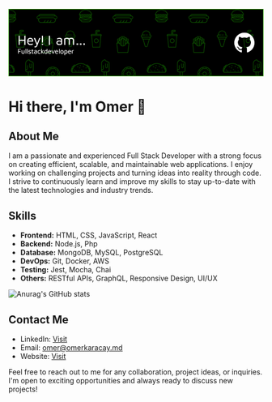 ![Header](./github-header-image.png)


# Hi there, I'm Omer 👋

## About Me
I am a passionate and experienced Full Stack Developer with a strong focus on creating efficient, scalable, and maintainable web applications. I enjoy working on challenging projects and turning ideas into reality through code. I strive to continuously learn and improve my skills to stay up-to-date with the latest technologies and industry trends.

## Skills
- **Frontend:** HTML, CSS, JavaScript, React
- **Backend:** Node.js, Php
- **Database:** MongoDB, MySQL, PostgreSQL
- **DevOps:** Git, Docker, AWS
- **Testing:** Jest, Mocha, Chai
- **Others:** RESTful APIs, GraphQL, Responsive Design, UI/UX


![Anurag's GitHub stats](https://github-readme-stats.vercel.app/api?username=bykuin&show_icons=true&theme=prussian)

## Contact Me
- LinkedIn: [Visit](https://www.linkedin.com/in/omer-karacay)
- Email: omer@omerkaracay.md
- Website: [Visit](https://omerkaracay.md)

Feel free to reach out to me for any collaboration, project ideas, or inquiries. I'm open to exciting opportunities and always ready to discuss new projects!


